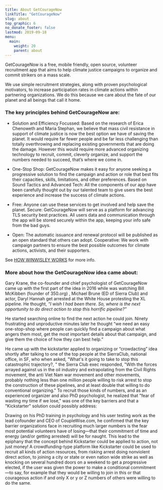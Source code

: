 ```yaml
---
title: About GetCourageNow
linkTitle: "GetCourageNow"
slug: about
top_graphic: 6
no_donate_footer: false
lastmod: 2019-09-18
menu:
  main:
    weight: 20
    parent: about
---
```


GetCourageNow is a free, mobile friendly, open source, volunteer recruitment app that aims to help climate justice campaigns to organize and commit strikers on a mass scale. 

We use simple recruitment strategies, along with proven psychological motivators, to increase participation rates in climate actions within partnering organizations. We do this because we care about the fate of our planet and all beings that call it home.

### The key principles behind GetCourageNow are:

- Solution and Efficiency Focussed: Based on the research of Erica Chenoweth and Maria Stephan, we believe that mass civil resistance in support of climate justice is now the best option we have of saving the planet. It would require far fewer people and be far less challenging than totally overthrowing and replacing existing governments that are doing the damage. However this would require more advanced organizing technology to recruit, commit, cleverly organize, and support the numbers needed to succeed, that’s where we come in. 

- One-Stop Shop: GetCourageNow makes it easy for anyone seeking a progressive solution to find the campaign and action or role that best fits their capacities, skills, limitations, and other preferences. 
Based on Sound Tactics and Advanced Tech: All the components of our app have been carefully thought out by our talented team to give users the best experience and increase the success of climate actions. 

- Free: Anyone can use these services to get involved and help save the planet. 
Secure: GetCourageNow will serve as a platform for advancing TLS security best practices. All users data and communication through the app will be stored securely within the app, keeping your info safe from the bad guys.   

- Open: The automatic issuance and renewal protocol will be published as an open standard that others can adopt.
Cooperative: We work with campaign partners to ensure the best possible outcomes for climate actions, activists, and their supporters. 

See [HOW WINWISLEY WORKS](/how-it-works) for more info.

### More about how the GetCourageNow idea came about:

Gary Krane, the co-founder and chief psychologist of GetCourageNow came up with the first part of the idea in 2016 while was watching Bill McKibben (founder of 350.org) , Michael Brune (ED of Sierra Club) and actor, Daryl Hannah get arrested at the White House protesting the XL pipeline. He thought, _*“I wish I had been there. So, where is the next opportunity to do direct action to stop this horrific pipeline?”*_

He started searching online to find the next action he could join.  Ninety frustrating and unproductive minutes later he thought “we need an easy one-stop-shop where people can quickly find a campaign about what angers them most, get the most important details about that campaign, and give them the choice of how they can best help.”

He came up with the kickstarter applied to organizing or “crowdacting” idea shortly after talking to one of the top people at the SierraClub, national office, in SF, who when asked, "What's it going to take to stop this catastrophic trajectory?, " the Sierra Club exec responded, "With the forces arrayed against us in the oil industry and extrapolating from the Civil Rights movement, the anti Viet Nam war movement and other movements, probably nothing less than one million people willing to risk arrest to stop the construction of these pipelines, and at least double that willing to do conventional organizing."  To recruit those kinds of numbers, and as an experienced organizer and also PhD psychologist, he realized that "fear of wasting my time if we lose," was one of the key barriers and that a "Kickstarter" solution could possibly address:

Drawing on his PhD training in psychology and his user testing work as the lead cofounder and CEO of CoupleWise.com, he confirmed that the key barrier organizations face in recruiting much larger numbers is the fear most potential volunteers have of losing—that their commitment of time and energy (and/or getting arrested) will be for naught.  This lead to the epiphany that the concept behind Kickstarter could be applied to action, not just money! A crowdfunding-type platform like Kickstarter could be used to recruit all kinds of action resources, from risking arrest doing nonviolent direct action, to joining a city or state or even nation wide strike as well as knocking on several hundred doors on a weekend to get a progressive elected, if the user was given the power to make a conditional commitment—to say, for example that they would be willing to join in this or that courageous action if and only X or y or Z numbers of others were willing to do the same.

